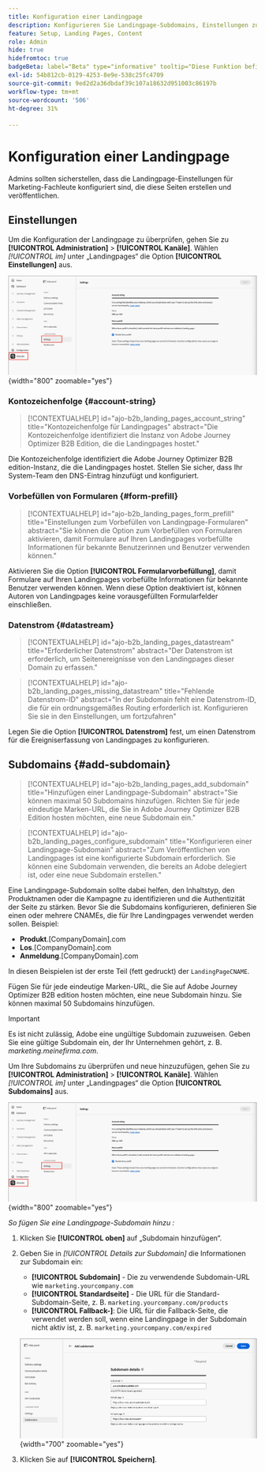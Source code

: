 ```yaml
---
title: Konfiguration einer Landingpage
description: Konfigurieren Sie Landingpage-Subdomains, Einstellungen zum Vorbefüllen von Formularen und Datenströme, um die Veröffentlichung von Campaign-Web-Seiten in Journey Optimizer B2B edition zu ermöglichen.
feature: Setup, Landing Pages, Content
role: Admin
hide: true
hidefromtoc: true
badgeBeta: label="Beta" type="informative" tooltip="Diese Funktion befindet sich derzeit in einer eingeschränkten Beta-Version"
exl-id: 54b812cb-0129-4253-8e9e-538c25fc4709
source-git-commit: 9ed2d2a36dbdaf39c107a18632d951003c86197b
workflow-type: tm+mt
source-wordcount: '506'
ht-degree: 31%

---
```


# Konfiguration einer Landingpage

Admins sollten sicherstellen, dass die Landingpage-Einstellungen für Marketing-Fachleute konfiguriert sind, die diese Seiten erstellen und veröffentlichen.

## Einstellungen

Um die Konfiguration der Landingpage zu überprüfen, gehen Sie zu **[!UICONTROL Administration]** > **[!UICONTROL Kanäle]**. Wählen _[!UICONTROL im]_ unter „Landingpages“ die Option **[!UICONTROL Einstellungen]** aus.

![Landingpage-Einstellungen](./assets/config-landing-pages-settings.png){width="800" zoomable="yes"}

### Kontozeichenfolge {#account-string}

>[!CONTEXTUALHELP]
>id="ajo-b2b_landing_pages_account_string"
>title="Kontozeichenfolge für Landingpages"
>abstract="Die Kontozeichenfolge identifiziert die Instanz von Adobe Journey Optimizer B2B Edition, die die Landingpages hostet."

Die Kontozeichenfolge identifiziert die Adobe Journey Optimizer B2B edition-Instanz, die die Landingpages hostet. Stellen Sie sicher, dass Ihr System-Team den DNS-Eintrag hinzufügt und konfiguriert.

### Vorbefüllen von Formularen {#form-prefill}

>[!CONTEXTUALHELP]
>id="ajo-b2b_landing_pages_form_prefill"
>title="Einstellungen zum Vorbefüllen von Landingpage-Formularen"
>abstract="Sie können die Option zum Vorbefüllen von Formularen aktivieren, damit Formulare auf Ihren Landingpages vorbefüllte Informationen für bekannte Benutzerinnen und Benutzer verwenden können."

Aktivieren Sie die Option **[!UICONTROL Formularvorbefüllung]**, damit Formulare auf Ihren Landingpages vorbefüllte Informationen für bekannte Benutzer verwenden können. Wenn diese Option deaktiviert ist, können Autoren von Landingpages keine vorausgefüllten Formularfelder einschließen.

### Datenstrom {#datastream}

>[!CONTEXTUALHELP]
>id="ajo-b2b_landing_pages_datastream"
>title="Erforderlicher Datenstrom"
>abstract="Der Datenstrom ist erforderlich, um Seitenereignisse von den Landingpages dieser Domain zu erfassen."

>[!CONTEXTUALHELP]
>id="ajo-b2b_landing_pages_missing_datastream"
>title="Fehlende Datenstrom-ID"
>abstract="In der Subdomain fehlt eine Datenstrom-ID, die für ein ordnungsgemäßes Routing erforderlich ist. Konfigurieren Sie sie in den Einstellungen, um fortzufahren"

Legen Sie die Option **[!UICONTROL Datenstrom]** fest, um einen Datenstrom für die Ereigniserfassung von Landingpages zu konfigurieren.

## Subdomains {#add-subdomain}

>[!CONTEXTUALHELP]
>id="ajo-b2b_landing_pages_add_subdomain"
>title="Hinzufügen einer Landingpage-Subdomain"
>abstract="Sie können maximal 50 Subdomains hinzufügen. Richten Sie für jede eindeutige Marken-URL, die Sie in Adobe Journey Optimizer B2B Edition hosten möchten, eine neue Subdomain ein."

>[!CONTEXTUALHELP]
>id="ajo-b2b_landing_pages_configure_subdomain"
>title="Konfigurieren einer Landingpage-Subdomain"
>abstract="Zum Veröffentlichen von Landingpages ist eine konfigurierte Subdomain erforderlich. Sie können eine Subdomain verwenden, die bereits an Adobe delegiert ist, oder eine neue Subdomain erstellen."

Eine Landingpage-Subdomain sollte dabei helfen, den Inhaltstyp, den Produktnamen oder die Kampagne zu identifizieren und die Authentizität der Seite zu stärken. Bevor Sie die Subdomains konfigurieren, definieren Sie einen oder mehrere CNAMEs, die für Ihre Landingpages verwendet werden sollen. Beispiel:

* **Produkt**.[CompanyDomain].com
* **Los**.[CompanyDomain].com
* **Anmeldung**.[CompanyDomain].com

In diesen Beispielen ist der erste Teil (fett gedruckt) der `LandingPageCNAME`.

Fügen Sie für jede eindeutige Marken-URL, die Sie auf Adobe Journey Optimizer B2B edition hosten möchten, eine neue Subdomain hinzu. Sie können maximal 50 Subdomains hinzufügen.

>[!IMPORTANT]
>
>Es ist nicht zulässig, Adobe eine ungültige Subdomain zuzuweisen. Geben Sie eine gültige Subdomain ein, der Ihr Unternehmen gehört, z. B. _marketing.meinefirma.com_.

Um Ihre Subdomains zu überprüfen und neue hinzuzufügen, gehen Sie zu **[!UICONTROL Administration]** > **[!UICONTROL Kanäle]**. Wählen _[!UICONTROL im]_ unter „Landingpages“ die Option **[!UICONTROL Subdomains]** aus.

![Landingpage-Subdomains](./assets/config-landing-pages-settings.png){width="800" zoomable="yes"}

_So fügen Sie eine Landingpage-Subdomain hinzu :_

1. Klicken Sie **[!UICONTROL oben]** auf „Subdomain hinzufügen“.

1. Geben Sie in _[!UICONTROL Details zur Subdomain]_ die Informationen zur Subdomain ein:

   * **[!UICONTROL Subdomain]** - Die zu verwendende Subdomain-URL wie `marketing.yourcompany.com`
   * **[!UICONTROL Standardseite]** - Die URL für die Standard-Subdomain-Seite, z. B. `marketing.yourcompany.com/products`
   * **[!UICONTROL Fallback-]**: Die URL für die Fallback-Seite, die verwendet werden soll, wenn eine Landingpage in der Subdomain nicht aktiv ist, z. B. `marketing.yourcompany.com/expired`

   ![Landingpage-Subdomain hinzufügen](./assets/config-landing-pages-add-subdomain.png){width="700" zoomable="yes"}

1. Klicken Sie auf **[!UICONTROL Speichern]**.

